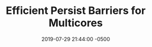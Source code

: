 ---
layout: paper-summary
title:  "Efficient Persist Barriers for Multicores"
date:   2019-07-29 21:44:00 -0500
categories: paper
paper_title: "Janus: Optimizing Memory and Storage Support for Non-Volatile Memory Systems"
paper_link: https://dl.acm.org/citation.cfm?doid=3307650.3322206
paper_keyword: NVM; Encryption; Backend Memory Operation (BMO)
paper_year: ISCA 2019
rw_set: 
htm_cd: 
htm_cr: 
version_mgmt: 
---